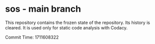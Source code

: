 # sos - main branch

This repository contains the frozen state of the repository.
Its history is cleared. It is used only for static code
analysis with Codacy.

Commit Time: 1711608322